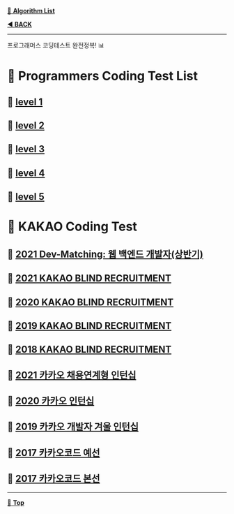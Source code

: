 [:file_folder: **Algorithm List**](https://github.com/dlalstj0213/Study.Algorithm_Java)

[:arrow_backward: **BACK**](../)

---

프로그래머스 코딩테스트 완전정복! 📊

# 🔽 Programmers Coding Test List

## 📁 [level 1](./level1)
## 📁 [level 2](./leve2)
## 📁 [level 3](./leve3)
## 📁 [level 4](./leve4)
## 📁 [level 5](./leve5)

# 🔽 KAKAO Coding Test  

## 📁 [**2021 Dev-Matching: 웹 백엔드 개발자(상반기)**](./kakao_2021_dev_matching_1st_half)
## 📁 [**2021 KAKAO BLIND RECRUITMENT**]()
## 📁 [**2020 KAKAO BLIND RECRUITMENT**]()
## 📁 [**2019 KAKAO BLIND RECRUITMENT**]()
## 📁 [**2018 KAKAO BLIND RECRUITMENT**]()
## 📁 [**2021 카카오 채용연계형 인턴십**]()
## 📁 [**2020 카카오 인턴십**]()
## 📁 [**2019 카카오 개발자 겨울 인턴십**]()
## 📁 [**2017 카카오코드 예선**]()
## 📁 [**2017 카카오코드 본선**]()

---

[:arrow_up_small: **Top**](#)